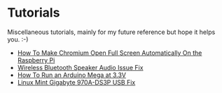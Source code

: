 # Tutorials
Miscellaneous tutorials, mainly for my future reference but hope it helps you. :-)
- [How To Make Chromium Open Full Screen Automatically On the Raspberry Pi](Automatically-FullScreen-Chromium-RaspberryPi.md)
- [Wireless Bluetooth Speaker Audio Issue Fix](Linux-BT-Speaker-Fix.md)
- [How To Run an Arduino Mega at 3.3V](Arduino-Mega-Bootloader.md)
- [Linux Mint Gigabyte 970A-DS3P USB Fix](Linux-Gigabyte-970A-DS3P-USB-Fix.md)
